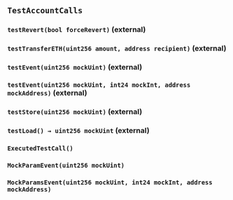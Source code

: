 ## `TestAccountCalls`






### `testRevert(bool forceRevert)` (external)





### `testTransferETH(uint256 amount, address recipient)` (external)





### `testEvent(uint256 mockUint)` (external)





### `testEvent(uint256 mockUint, int24 mockInt, address mockAddress)` (external)





### `testStore(uint256 mockUint)` (external)





### `testLoad() → uint256 mockUint` (external)






### `ExecutedTestCall()`





### `MockParamEvent(uint256 mockUint)`





### `MockParamsEvent(uint256 mockUint, int24 mockInt, address mockAddress)`





